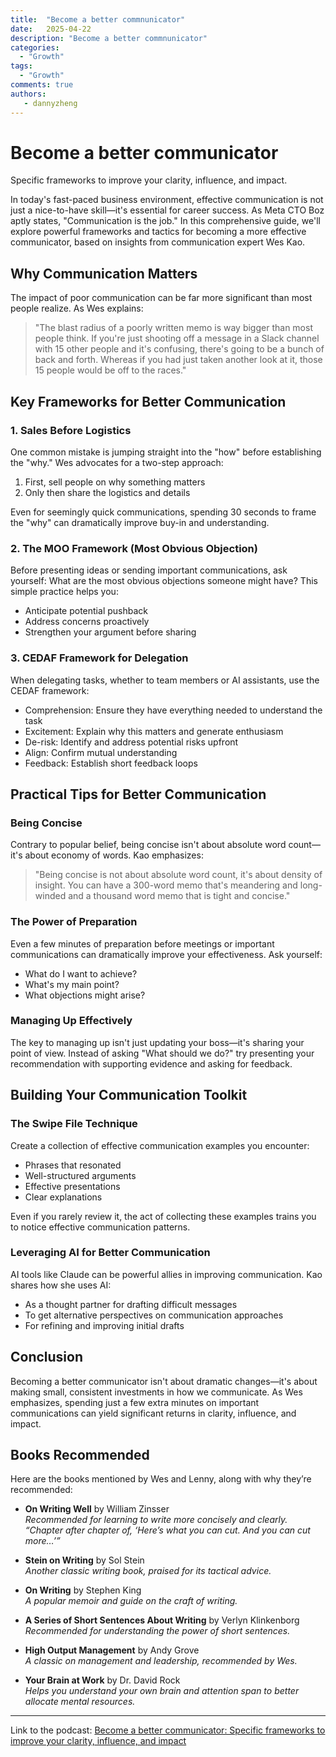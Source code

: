 ```yaml
---
title:  "Become a better commnunicator"
date:   2025-04-22 
description: "Become a better commnunicator"
categories:
  - "Growth"
tags:
  - "Growth"
comments: true
authors:
   - dannyzheng
---
```

# Become a better communicator
Specific frameworks to improve your clarity, influence, and impact.

In today's fast-paced business environment, effective communication is not just a nice-to-have skill—it's essential for career success. As Meta CTO Boz aptly states, "Communication is the job." In this comprehensive guide, we'll explore powerful frameworks and tactics for becoming a more effective communicator, based on insights from communication expert Wes Kao.

## Why Communication Matters

The impact of poor communication can be far more significant than most people realize. As Wes explains:

> "The blast radius of a poorly written memo is way bigger than most people think. If you're just shooting off a message in a Slack channel with 15 other people and it's confusing, there's going to be a bunch of back and forth. Whereas if you had just taken another look at it, those 15 people would be off to the races."

## Key Frameworks for Better Communication

### 1. Sales Before Logistics

One common mistake is jumping straight into the "how" before establishing the "why." Wes advocates for a two-step approach:

1. First, sell people on why something matters
2. Only then share the logistics and details

Even for seemingly quick communications, spending 30 seconds to frame the "why" can dramatically improve buy-in and understanding.

### 2. The MOO Framework (Most Obvious Objection)

Before presenting ideas or sending important communications, ask yourself: What are the most obvious objections someone might have? This simple practice helps you:

- Anticipate potential pushback
- Address concerns proactively
- Strengthen your argument before sharing

### 3. CEDAF Framework for Delegation

When delegating tasks, whether to team members or AI assistants, use the CEDAF framework:  

- Comprehension: Ensure they have everything needed to understand the task  
- Excitement: Explain why this matters and generate enthusiasm
- De-risk: Identify and address potential risks upfront
- Align: Confirm mutual understanding
- Feedback: Establish short feedback loops

## Practical Tips for Better Communication

### Being Concise

Contrary to popular belief, being concise isn't about absolute word count—it's about economy of words. Kao emphasizes:

> "Being concise is not about absolute word count, it's about density of insight. You can have a 300-word memo that's meandering and long-winded and a thousand word memo that is tight and concise."

### The Power of Preparation

Even a few minutes of preparation before meetings or important communications can dramatically improve your effectiveness. Ask yourself:

- What do I want to achieve?
- What's my main point?
- What objections might arise?

### Managing Up Effectively

The key to managing up isn't just updating your boss—it's sharing your point of view. Instead of asking "What should we do?" try presenting your recommendation with supporting evidence and asking for feedback.

## Building Your Communication Toolkit

### The Swipe File Technique

Create a collection of effective communication examples you encounter:

- Phrases that resonated
- Well-structured arguments
- Effective presentations
- Clear explanations

Even if you rarely review it, the act of collecting these examples trains you to notice effective communication patterns.

### Leveraging AI for Better Communication

AI tools like Claude can be powerful allies in improving communication. Kao shares how she uses AI:

- As a thought partner for drafting difficult messages
- To get alternative perspectives on communication approaches
- For refining and improving initial drafts

## Conclusion

Becoming a better communicator isn't about dramatic changes—it's about making small, consistent investments in how we communicate. As Wes emphasizes, spending just a few extra minutes on important communications can yield significant returns in clarity, influence, and impact.

## Books Recommended

Here are the books mentioned by Wes and Lenny, along with why they’re recommended:

- **On Writing Well** by William Zinsser  
  *Recommended for learning to write more concisely and clearly. “Chapter after chapter of, ‘Here’s what you can cut. And you can cut more…’”*

- **Stein on Writing** by Sol Stein  
  *Another classic writing book, praised for its tactical advice.*

- **On Writing** by Stephen King  
  *A popular memoir and guide on the craft of writing.*

- **A Series of Short Sentences About Writing** by Verlyn Klinkenborg  
  *Recommended for understanding the power of short sentences.*

- **High Output Management** by Andy Grove  
  *A classic on management and leadership, recommended by Wes.*

- **Your Brain at Work** by Dr. David Rock  
  *Helps you understand your own brain and attention span to better allocate mental resources.*

---

Link to the podcast: [Become a better communicator: Specific frameworks to improve your clarity, influence, and impact
](https://www.youtube.com/watch?v=BIvVGhy_VxU)